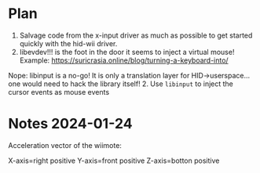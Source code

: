 # Plan

1. Salvage code from the x-input driver as much as possible to get started quickly
  with the hid-wii driver.
2. libevdev!!! is the foot in the door it seems to inject a virtual mouse!
    Example: https://suricrasia.online/blog/turning-a-keyboard-into/


Nope: libinput is a no-go! It is only a translation layer for HID->userspace...
one would need to hack the library itself!
2. Use `libinput` to inject the cursor events as mouse events

# Notes 2024-01-24

Acceleration vector of the wiimote:

X-axis=right positive
Y-axis=front positive
Z-axis=botton positive